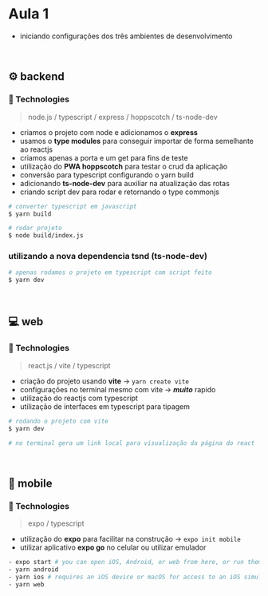 <h1> Aula 1 </h1>

* iniciando configurações dos três ambientes de desenvolvimento

<br />

## ⚙️ backend


### :rocket: Technologies 
> node.js / typescript / express / hoppscotch / ts-node-dev

- criamos o projeto com node e adicionamos o **express**
- usamos o <strong>type modules</strong> para conseguir importar de forma semelhante ao reactjs
- criamos apenas a porta e um get para fins de teste
- utilização do **PWA hoppscotch** para testar o crud da aplicação
- conversão para typescript configurando o yarn build
- adicionando **ts-node-dev** para auxiliar na atualização das rotas
- criando script dev para rodar e retornando o type commonjs

```bash
# converter typescript em javascript
$ yarn build

# rodar projeto
$ node build/index.js
```

### utilizando a nova dependencia tsnd (ts-node-dev)
```bash
# apenas rodamos o projeto em typescript com script feito
$ yarn dev
```

<br />

## 💻 web

### :rocket: Technologies 
> react.js / vite / typescript

- criação do projeto usando **vite** -> ```yarn create vite```
- configurações no terminal mesmo com vite -> **_muito_** rapido
- utilização do reactjs com typescript
- utilização de interfaces em typescript para tipagem

```bash
# rodando o projeto com vite
$ yarn dev

# no terminal gera um link local para visualização da página do react
```

<br />

## 📱 mobile

### :rocket: Technologies 
> expo / typescript

- utilização do **expo** para facilitar na construção  -> ```expo init mobile```
- utilizar aplicativo **expo go** no celular ou utilizar emulador

```bash
- expo start # you can open iOS, Android, or web from here, or run them directly with the commands below.
- yarn android
- yarn ios # requires an iOS device or macOS for access to an iOS simulator
- yarn web
```